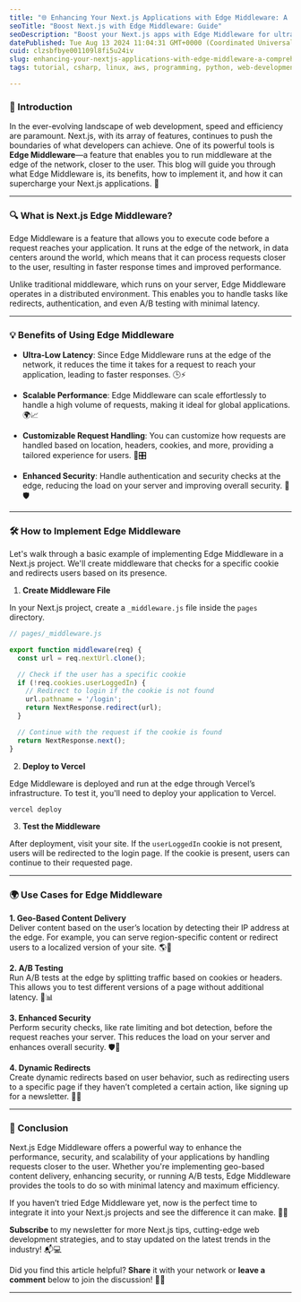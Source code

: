 ```yaml
---
title: "🌐 Enhancing Your Next.js Applications with Edge Middleware: A Comprehensive Guide"
seoTitle: "Boost Next.js with Edge Middleware: Guide"
seoDescription: "Boost your Next.js apps with Edge Middleware for ultra-low latency, scalable performance, and enhanced security. Learn implementation and use cases"
datePublished: Tue Aug 13 2024 11:04:31 GMT+0000 (Coordinated Universal Time)
cuid: clzsbfbye001109l8fi5u24iv
slug: enhancing-your-nextjs-applications-with-edge-middleware-a-comprehensive-guide
tags: tutorial, csharp, linux, aws, programming, python, web-development, machine-learning, webdev, learning, reactjs, html5, devops, beginners, frontend-development

---
```


### 🌟 Introduction

In the ever-evolving landscape of web development, speed and efficiency are paramount. Next.js, with its array of features, continues to push the boundaries of what developers can achieve. One of its powerful tools is **Edge Middleware**—a feature that enables you to run middleware at the edge of the network, closer to the user. This blog will guide you through what Edge Middleware is, its benefits, how to implement it, and how it can supercharge your Next.js applications. 🚀

---

### 🔍 What is Next.js Edge Middleware?

Edge Middleware is a feature that allows you to execute code before a request reaches your application. It runs at the edge of the network, in data centers around the world, which means that it can process requests closer to the user, resulting in faster response times and improved performance.

Unlike traditional middleware, which runs on your server, Edge Middleware operates in a distributed environment. This enables you to handle tasks like redirects, authentication, and even A/B testing with minimal latency.

---

### 💡 Benefits of Using Edge Middleware

* **Ultra-Low Latency**: Since Edge Middleware runs at the edge of the network, it reduces the time it takes for a request to reach your application, leading to faster responses. 🕒⚡
    
* **Scalable Performance**: Edge Middleware can scale effortlessly to handle a high volume of requests, making it ideal for global applications. 🌍📈
    
* **Customizable Request Handling**: You can customize how requests are handled based on location, headers, cookies, and more, providing a tailored experience for users. 🎯🎛️
    
* **Enhanced Security**: Handle authentication and security checks at the edge, reducing the load on your server and improving overall security. 🔐🛡️
    

---

### 🛠️ How to Implement Edge Middleware

Let's walk through a basic example of implementing Edge Middleware in a Next.js project. We'll create middleware that checks for a specific cookie and redirects users based on its presence.

1. **Create Middleware File**
    

In your Next.js project, create a `_middleware.js` file inside the `pages` directory.

```javascript
// pages/_middleware.js

export function middleware(req) {
  const url = req.nextUrl.clone();

  // Check if the user has a specific cookie
  if (!req.cookies.userLoggedIn) {
    // Redirect to login if the cookie is not found
    url.pathname = '/login';
    return NextResponse.redirect(url);
  }

  // Continue with the request if the cookie is found
  return NextResponse.next();
}
```

2. **Deploy to Vercel**
    

Edge Middleware is deployed and run at the edge through Vercel’s infrastructure. To test it, you'll need to deploy your application to Vercel.

```bash
vercel deploy
```

3. **Test the Middleware**
    

After deployment, visit your site. If the `userLoggedIn` cookie is not present, users will be redirected to the login page. If the cookie is present, users can continue to their requested page.

---

### 🌍 Use Cases for Edge Middleware

**1\. Geo-Based Content Delivery**  
Deliver content based on the user’s location by detecting their IP address at the edge. For example, you can serve region-specific content or redirect users to a localized version of your site. 🌎📍

**2\. A/B Testing**  
Run A/B tests at the edge by splitting traffic based on cookies or headers. This allows you to test different versions of a page without additional latency. 🧪📊

**3\. Enhanced Security**  
Perform security checks, like rate limiting and bot detection, before the request reaches your server. This reduces the load on your server and enhances overall security. 🛡️🚫

**4\. Dynamic Redirects**  
Create dynamic redirects based on user behavior, such as redirecting users to a specific page if they haven’t completed a certain action, like signing up for a newsletter. 🔄📧

---

### 🎉 Conclusion

Next.js Edge Middleware offers a powerful way to enhance the performance, security, and scalability of your applications by handling requests closer to the user. Whether you're implementing geo-based content delivery, enhancing security, or running A/B tests, Edge Middleware provides the tools to do so with minimal latency and maximum efficiency.

If you haven’t tried Edge Middleware yet, now is the perfect time to integrate it into your Next.js projects and see the difference it can make. 🌟🚀

**Subscribe** to my newsletter for more Next.js tips, cutting-edge web development strategies, and to stay updated on the latest trends in the industry! 📬💻

Did you find this article helpful? **Share** it with your network or **leave a comment** below to join the discussion! 🙌💬

---